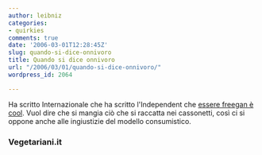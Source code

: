 ```yaml
---
author: leibniz
categories:
- quirkies
comments: true
date: '2006-03-01T12:28:45Z'
slug: quando-si-dice-onnivoro
title: Quando si dice onnivoro
url: "/2006/03/01/quando-si-dice-onnivoro/"
wordpress_id: 2064

---
```

Ha scritto Internazionale che ha scritto l'Independent che [essere freegan è cool](https://www.vegetariani.it/vegetariani/articles/1070.html). Vuol dire che si mangia ciò che si raccatta nei cassonetti, così ci si oppone anche alle ingiustizie del modello consumistico.


### Vegetariani.it

